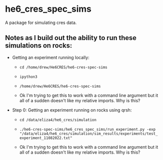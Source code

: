 

# he6_cres_spec_sims

A package for simulating cres data.

## Notes as I build out the ability to run these simulations on rocks: 

* Getting an experiment running locally: 
	* `cd /home/drew/He6CRES/he6-cres-spec-sims`
	* `ipython3`
	* `/home/drew/He6CRES/he6-cres-spec-sims`

	* Ok I'm trying to get this to work with a command line argument but it all of a sudden
	doesn't like my relative imports. Why is this?


* Step 0: Getting an experiment running on rocks using qrsh: 
	* `cd /data/eliza4/he6_cres/simulation`
	* `./he6-cres-spec-sims/he6_cres_spec_sims/run_experiment.py -exp "/data/eliza4/he6_cres/simulation/sim_results/experiments/test_experiment_11082022.txt"`

	* Ok I'm trying to get this to work with a command line argument but it all of a sudden
	doesn't like my relative imports. Why is this?